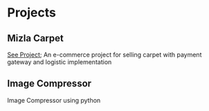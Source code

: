 # Projects

## Mizla Carpet

[See Project](https://mizlacarpet.com);
An e-commerce project for selling carpet with payment gateway and logistic implementation

## Image Compressor

Image Compressor using python
